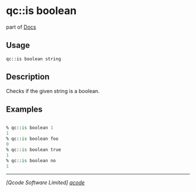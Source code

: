 qc::is boolean
==============

part of [Docs](../index.md)

Usage
-----
`qc::is boolean string`

Description
-----------
Checks if the given string is a boolean.

Examples
--------
```tcl

% qc::is boolean 1
1
% qc::is boolean foo
0
% qc::is boolean true
1
% qc::is boolean no
1
```

----------------------------------
*[Qcode Software Limited] [qcode]*

[qcode]: http://www.qcode.co.uk "Qcode Software"